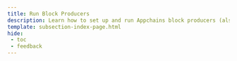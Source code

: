 ```yaml
---
title: Run Block Producers
description: Learn how to set up and run Appchains block producers (also known as sequencers or collators) using Docker or Systemd to participate in the protocol and earn rewards.
template: subsection-index-page.html
hide: 
 - toc
 - feedback
---
```

